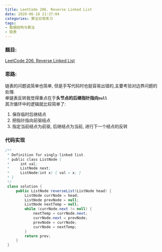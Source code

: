 ```yaml
---
title: LeetCode 206. Reverse Linked List
date: 2020-06-18 21:37:04
categories: 算法日常练习
tags:
- 数据结构与算法
- 链表
---
```


### 题目:

 [LeetCode 206. Reverse Linked List](https://leetcode.com/problems/reverse-linked-list/)

### 思路:

链表的问题说简单也简单, 但是手写代码时也挺容易出错的,主要考验对边界问题的处理.
<br>
单链表反转我觉得重点在于<b>头节点的后继指针指向<code>null</code></b>
<br>
其次循环中的逻辑就比较简单了:
<!--more-->
1. 保存临时后继结点
2. 把指针指向前驱结点
3. 指定当前结点为前驱, 后继结点为当前, 进行下一个结点的反转

### 代码实现

```java
/**
 * Definition for singly-linked list.
 * public class ListNode {
 *     int val;
 *     ListNode next;
 *     ListNode(int x) { val = x; }
 * }
 */
 class solution {
     public ListNode reverseList(ListNode head) {
         ListNode currNode = head;
         ListNode prevNode = null;
         ListNode nextTemp = null;
         while (currNode.next != null) {
             nextTemp = currNode.next;
             currNode.next = prevNode;
             prevNode = currNode;
             currNode = nextTemp;
         }
         return prev;
     }
 }
```